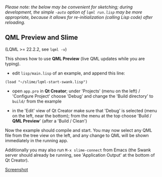 
*Please note: the below may be convenient for sketching; during development,
the simple `-auto` option of `lqml run.lisp` may be more appropriate, because
it allows for re-initialization (calling Lisp code) after reloading.*


QML Preview and Slime
---------------------

(LQML >= 22.2.2, see `lqml -v`)

This shows how to use **QML Preview** (live QML updates while you are typing).

* edit `lisp/main.lisp` of an example, and append this line:
```
(load "~/slime/lqml-start-swank.lisp")
```
* open `app.pro` in **Qt Creator**; under 'Projects' (menu on the left) /
  'Configure Project' choose 'Debug' and change the 'Build directory' to
  `build/` from the example

* in the 'Edit' view of Qt Creator make sure that 'Debug' is selected (menu on
  the left, near the bottom); from the menu at the top choose 'Build / **QML
  Preview**' (after a 'Build / Clean')

Now the example should compile and start. You may now select any QML file from
the tree view on the left, and any change to QML will be shown immediately in
the running app.

Additionally you may also run `M-x slime-connect` from Emacs (the Swank server
should already be running, see 'Application Output' at the bottom of Qt
Creator).

[Screenshot](screenshots/qml-live-preview-and-slime.jpg)
